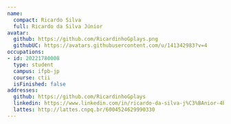 ```yaml
---
name:
  compact: Ricardo Silva
  full: Ricardo da Silva Júnior
avatar:
  github: https://github.com/RicardinhoGplays.png
  githubUC: https://avatars.githubusercontent.com/u/141342983?v=4
occupations:
- id: 20221780008
  type: student
  campus: ifpb-jp
  course: ctii
  isFinished: false
addresses:
  github: https://github.com/RicardinhoGplays
  linkedin: https://www.linkedin.com/in/ricardo-da-silva-j%C3%BAnior-4b5877328/
  lattes: http://lattes.cnpq.br/6004524629990330
---
```

